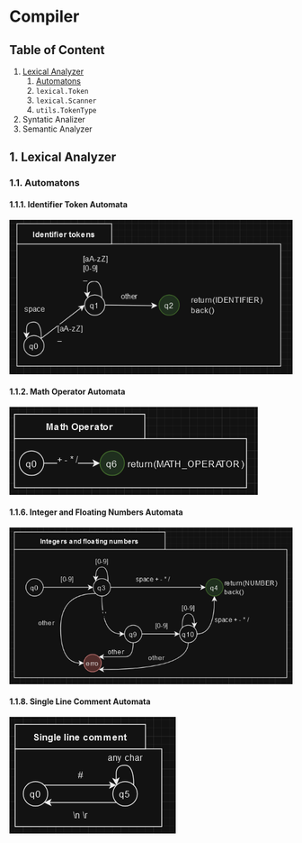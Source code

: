# Compiler

## Table of Content

1. [Lexical Analyzer](#1-lexical-analyzer)
   1. [Automatons](#11-automatons)
   2. `lexical.Token`
   3. `lexical.Scanner`
   4. `utils.TokenType`
2. Syntatic Analizer
3. Semantic Analyzer

## 1. Lexical Analyzer

### 1.1. Automatons

#### 1.1.1. Identifier Token Automata

![Identifier Token Automata](/static/identifier_tokens_automata.png)

#### 1.1.2. Math Operator Automata

![Math Operator Automata](/static/math_operator_automata.png)

#### 1.1.6. Integer and Floating Numbers Automata

![Integer and Floating Numbers Automata](/static/integer_and_floating_numbers_automata.png)

#### 1.1.8. Single Line Comment Automata

![Single Line Comment Automata](/static/single_line_comment_automata.png)
